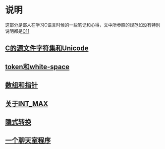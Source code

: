 

# 说明
这部分是鄙人在学习C语言时候的一些笔记和心得，文中所参照的规范如没有特别说明都是[C11](http://www.open-std.org/jtc1/sc22/wg14/www/docs/n1570.pdf)

## [C的源文件字符集和Unicode](c_and_unicode.md)
## [token和white-space](token_and_whitespace.md)
## [数组和指针](array_and_pointer.md)
## [关于INT_MAX](int_max.md)
## [隐式转换](type_conversion.md)
## [一个聊天室程序](chat_room.md)